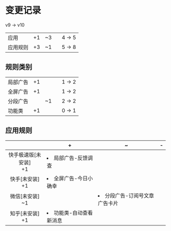 # 变更记录

v9 -> v10

||||||
|-|:-:|:-:|:-:|:-:|
|应用|+1|~3||4 -> 5|
|应用规则|+3|~1||5 -> 8|

## 规则类别

||||||
|-|:-:|:-:|:-:|:-:|
|局部广告|+1|||1 -> 2|
|全屏广告|+1|||1 -> 2|
|分段广告||~1||2 -> 2|
|功能类|+1|||0 -> 1|

## 应用规则

||+|~|-|
|:-:|-|-|-|
|快手极速版[未安装]<br>+1|<li>局部广告-反馈调查|||
|快手[未安装]<br>+1|<li>全屏广告-今日小确幸|||
|微信[未安装]<br>~1||<li>分段广告-订阅号文章广告卡片||
|知乎[未安装]<br>+1|<li>功能类-自动查看新消息|||
